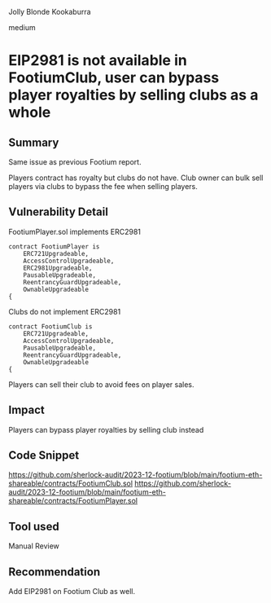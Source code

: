 Jolly Blonde Kookaburra

medium

# EIP2981 is not available in FootiumClub, user can bypass player royalties by selling clubs as a whole

## Summary

Same issue as previous Footium report. 

Players contract has royalty but clubs do not have. Club owner can bulk sell players via clubs to bypass the fee when selling players.

## Vulnerability Detail

FootiumPlayer.sol implements ERC2981

```solidity
contract FootiumPlayer is
    ERC721Upgradeable,
    AccessControlUpgradeable,
    ERC2981Upgradeable,
    PausableUpgradeable,
    ReentrancyGuardUpgradeable,
    OwnableUpgradeable
{
```

Clubs do not implement ERC2981

```solidity
contract FootiumClub is
    ERC721Upgradeable,
    AccessControlUpgradeable,
    PausableUpgradeable,
    ReentrancyGuardUpgradeable,
    OwnableUpgradeable
{
```

Players can sell their club to avoid fees on player sales.

## Impact

Players can bypass player royalties by selling club instead

## Code Snippet

https://github.com/sherlock-audit/2023-12-footium/blob/main/footium-eth-shareable/contracts/FootiumClub.sol
https://github.com/sherlock-audit/2023-12-footium/blob/main/footium-eth-shareable/contracts/FootiumPlayer.sol

## Tool used

Manual Review

## Recommendation

Add EIP2981 on Footium Club as well.
